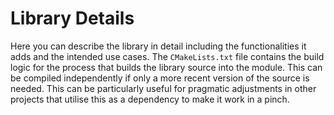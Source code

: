 # Library Details

Here you can describe the library in detail including the functionalities it adds and the intended use cases. The `CMakeLists.txt` file contains the build logic for the process that builds the library source into the module. This can be compiled independently if only a more recent version of the source is needed. This can be particularly useful for pragmatic adjustments in other projects that utilise this as a dependency to make it work in a pinch.

